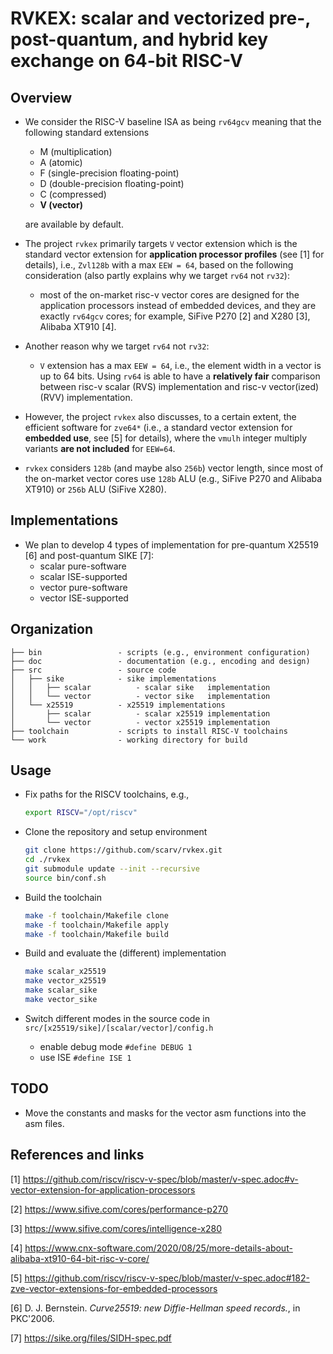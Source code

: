 # RVKEX: scalar and vectorized pre-, post-quantum, and hybrid key exchange on 64-bit RISC-V 

## Overview 

- We consider the RISC-V baseline ISA as being `rv64gcv` meaning that the following standard extensions
  - M      (multiplication)
  - A      (atomic)
  - F      (single-precision floating-point)
  - D      (double-precision floating-point)
  - C      (compressed)
  - **V    (vector)**

  are available by default.

- The project `rvkex` primarily targets `V` vector extension which is the standard vector extension for **application processor profiles** (see [1] for details), i.e., `Zvl128b` with a max `EEW = 64`, based on the following consideration (also partly explains why we target `rv64` not `rv32`): 
  - most of the on-market risc-v vector cores are designed for the application processors instead of embedded devices, and they are exactly `rv64gcv` cores; for example, SiFive P270 [2] and X280 [3], Alibaba XT910 [4].

- Another reason why we target `rv64` not `rv32`: 
  - `V` extension has a max `EEW = 64`, i.e., the element width in a vector is up to 64 bits. Using `rv64` is able to have a **relatively fair** comparison between risc-v scalar (RVS) implementation and risc-v vector(ized) (RVV) implementation.

- However, the project `rvkex` also discusses, to a certain extent, the efficient software for `zve64*` (i.e., a standard vector extension for **embedded use**, see [5] for details), where the `vmulh` integer multiply variants **are not included** for `EEW=64`.

- `rvkex` considers `128b` (and maybe also `256b`) vector length, since most of the on-market vector cores use `128b` ALU (e.g., SiFive P270 and Alibaba XT910) or `256b` ALU (SiFive X280).

## Implementations 

- We plan to develop 4 types of implementation for pre-quantum X25519 [6] and post-quantum SIKE [7]:
  - scalar pure-software 
  - scalar ISE-supported 
  - vector pure-software
  - vector ISE-supported 


## Organization

```
├── bin                 - scripts (e.g., environment configuration)
├── doc                 - documentation (e.g., encoding and design)
├── src                 - source code
│   ├── sike            - sike implementations 
│   │   ├── scalar          - scalar sike   implementation
│   │   └── vector          - vector sike   implementation       
│   └── x25519          - x25519 implementations 
│       ├── scalar          - scalar x25519 implementation
│       └── vector          - vector x25519 implementation  
├── toolchain           - scripts to install RISC-V toolchains 
└── work                - working directory for build
```


## Usage 

- Fix paths for the RISCV toolchains, e.g., 

  ```sh
  export RISCV="/opt/riscv"
  ```

- Clone the repository and setup environment

  ```sh
  git clone https://github.com/scarv/rvkex.git
  cd ./rvkex
  git submodule update --init --recursive
  source bin/conf.sh
  ```

- Build the toolchain 
  ```sh
  make -f toolchain/Makefile clone
  make -f toolchain/Makefile apply 
  make -f toolchain/Makefile build
  ```

- Build and evaluate the (different) implementation

  ```sh
  make scalar_x25519
  make vector_x25519
  make scalar_sike
  make vector_sike
  ```

- Switch different modes in the source code in `src/[x25519/sike]/[scalar/vector]/config.h`
  - enable debug mode `#define DEBUG 1` 
  - use ISE `#define ISE 1` 


## TODO
  - Move the constants and masks for the vector asm functions into the asm files. 


## References and links

[1] https://github.com/riscv/riscv-v-spec/blob/master/v-spec.adoc#v-vector-extension-for-application-processors

[2] https://www.sifive.com/cores/performance-p270

[3] https://www.sifive.com/cores/intelligence-x280 

[4] https://www.cnx-software.com/2020/08/25/more-details-about-alibaba-xt910-64-bit-risc-v-core/

[5] https://github.com/riscv/riscv-v-spec/blob/master/v-spec.adoc#182-zve-vector-extensions-for-embedded-processors

[6] D. J. Bernstein. *Curve25519: new Diffie-Hellman speed records.*, in PKC'2006.

[7] https://sike.org/files/SIDH-spec.pdf
